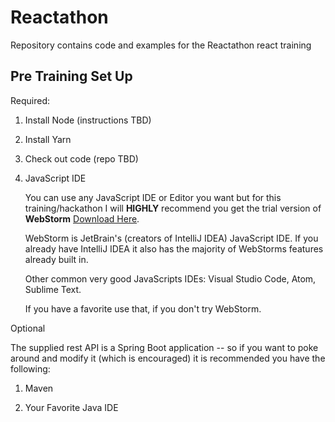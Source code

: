 # Reactathon
Repository contains code and examples for the Reactathon react training

## Pre Training Set Up

Required:

1. Install Node (instructions TBD)

2. Install Yarn

3. Check out code (repo TBD)

4. JavaScript IDE

    You can use any JavaScript IDE or Editor you want but for this training/hackathon I will __HIGHLY__ recommend you get the 
trial version of **WebStorm** [Download Here](https://www.jetbrains.com/webstorm/download/).

    WebStorm is JetBrain's (creators of IntelliJ IDEA) JavaScript IDE. If you already have IntelliJ IDEA it also has the majority
    of WebStorms features already built in.
    
    Other common very good JavaScripts IDEs: Visual Studio Code, Atom, Sublime Text.
    
    If you have a favorite use that, if you don't try WebStorm.

Optional

The supplied rest API is a Spring Boot application -- so if you want to poke around and modify it (which is 
encouraged) it is recommended you have the following:

1. Maven

2. Your Favorite Java IDE
